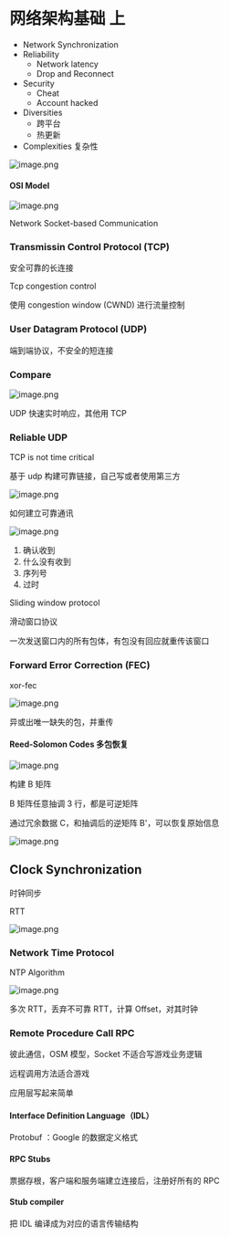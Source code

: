 ﻿# 网络架构基础 上

- Network Synchronization
- Reliability
  - Network latency
  - Drop and Reconnect
- Security
  - Cheat
  - Account hacked
- Diversities
  - 跨平台
  - 热更新
- Complexities 复杂性

![image.png](assets/online-outline.png)

#### OSI Model

![image.png](assets/osi.png)

Network Socket-based Communication

### Transmissin Control Protocol (TCP)

安全可靠的长连接

Tcp congestion control

使用 congestion window (CWND) 进行流量控制

### User Datagram Protocol (UDP)

端到端协议，不安全的短连接

### Compare

![image.png](assets/network-protocol-compare.png)

UDP 快速实时响应，其他用 TCP

### Reliable UDP

TCP is not time critical

基于 udp 构建可靠链接，自己写或者使用第三方

![image.png](assets/need.png)

如何建立可靠通讯

![image.png](assets/udp-custom.png)

1. 确认收到
2. 什么没有收到
3. 序列号
4. 过时

Sliding window protocol

滑动窗口协议

一次发送窗口内的所有包体，有包没有回应就重传该窗口

### Forward Error Correction (FEC)

xor-fec

![image.png](assets/xor-fec.png)

异或出唯一缺失的包，并重传

#### Reed-Solomon Codes 多包恢复

![image.png](assets/reed-solomon.png)

构建 B 矩阵

B 矩阵任意抽调 3 行，都是可逆矩阵

通过冗余数据 C，和抽调后的逆矩阵 B'，可以恢复原始信息

![image.png](assets/custom-udp.png)

## Clock Synchronization

时钟同步

RTT

![image.png](assets/RTT.png)

### Network Time Protocol

NTP Algorithm

![image.png](assets/ntp-algorithm.png)

多次 RTT，丢弃不可靠 RTT，计算 Offset，对其时钟

### Remote Procedure Call RPC

彼此通信，OSM 模型，Socket 不适合写游戏业务逻辑

远程调用方法适合游戏

应用层写起来简单

#### Interface Definition Language（IDL）

Protobuf ：Google 的数据定义格式

#### RPC Stubs

票据存根，客户端和服务端建立连接后，注册好所有的 RPC

#### Stub compiler

把 IDL 编译成为对应的语言传输结构
